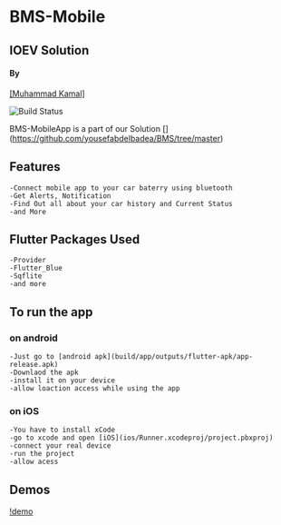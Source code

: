 # BMS-Mobile
## IOEV Solution 
#### By
[[Muhammad Kamal]](https://resume.mukamal.ninja/)

![Build Status](https://travis-ci.org/joemccann/dillinger.svg?branch=master)

BMS-MobileApp is a part of our Solution [[](https://github.com/yousefabdelbadea/BMS/MobileApp/assets/images/logo.png)](https://github.com/yousefabdelbadea/BMS/tree/master) 
## Features
    -Connect mobile app to your car baterry using bluetooth
    -Get Alerts, Notification
    -Find Out all about your car history and Current Status
    -and More

## Flutter Packages Used
    -Provider
    -Flutter_Blue
    -Sqflite
    -and more

## To run the app
### on android 
    -Just go to [android apk](build/app/outputs/flutter-apk/app-release.apk)
    -Downlaod the apk 
    -install it on your device 
    -allow loaction access while using the app 

### on iOS
    -You have to install xCode
    -go to xcode and open [iOS](ios/Runner.xcodeproj/project.pbxproj)
    -connect your real device 
    -run the project
    -allow acess

## Demos
[!demo](https://github.com/muhammedkamal/BMS/blob/master/mobile%20app/demos/VID-20210724-WA0021.gif)




